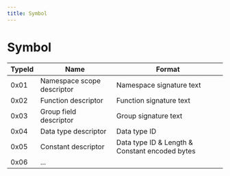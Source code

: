 ```yaml
---
title: Symbol
---
```


# Symbol

| TypeId | Name                       | Format                                         |
| ------ | -------------------------- | ---------------------------------------------- |
| 0x01   | Namespace scope descriptor | Namespace signature text                       |
| 0x02   | Function descriptor        | Function signature text                        |
| 0x03   | Group field descriptor     | Group signature text                           |
| 0x04   | Data type descriptor       | Data type ID                                   |
| 0x05   | Constant descriptor        | Data type ID & Length & Constant encoded bytes |
| 0x06   | ...                        |                                                |
